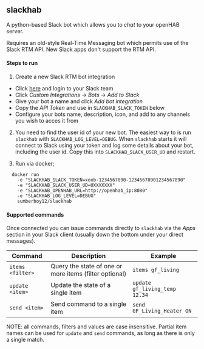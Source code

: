 ## slackhab

A python-based Slack bot which allows you to _chat_ to your openHAB server.

Requires an old-style Real-Time Messaging bot which permits use of the Slack RTM API. New Slack apps don't support the RTM API.

#### Steps to run

1. Create a new Slack RTM bot integration
  - Click [here](https://app.slack.com/apps-manage) and login to your Slack team
  - Click *Custom Integrations* -> *Bots* -> *Add to Slack*
  - Give your bot a name and click *Add bot integration*
  - Copy the *API Token* and use in `SLACKHAB_SLACK_TOKEN` below
  - Configure your bots name, description, icon, and add to any channels you wish to acces it from

2. You need to find the user id of your new bot. The easiest way to is run `slackhab` with `SLACKHAB_LOG_LEVEL=DEBUG`. When `slackhab` starts it will connect to Slack using your token and log some details about your bot, including the user id. Copy this into `SLACKHAB_SLACK_USER_UD` and restart.

3. Run via docker;
```
  docker run 
    -e "SLACKHAB_SLACK_TOKEN=xoxb-1234567890-12345678901234567890" 
    -e "SLACKHAB_SLACK_USER_UD=UXXXXXXX" 
    -e "SLACKHAB_OPENHAB_URL=http://openhab_ip:8080" 
    -e "SLACKHAB_LOG_LEVEL=DEBUG" 
    sumberboy12/slackhab
```

#### Supported commands

Once connected you can issue commands directly to `slackhab` via the *Apps* section in your Slack client (usually down the bottom under your direct messages).

| Command | Description | Example
| --------|-------------|--------
| `items <filter>` | Query the state of one or more items (filter optional) | `items gf_living`
| `update <item>` | Update the state of a single item | `update gf_living_temp 12.34`
| `send <item>` | Send command to a single item | `send GF_Living_Heater ON`

NOTE: all commands, filters and values are case insensitive. Partial item names can be used for `update` and `send` commands, as long as there is only a single match.
